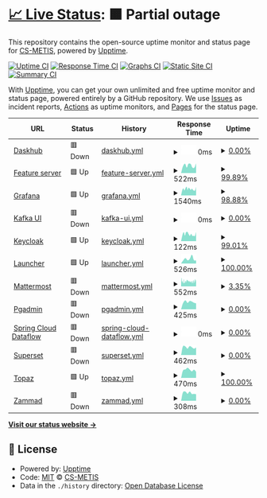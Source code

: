 # [📈 Live Status](https://status.p3.csgroup.space): <!--live status--> **🟧 Partial outage**

This repository contains the open-source uptime monitor and status page for [CS-METIS](https://status.p3.csgroup.space), powered by [Upptime](https://github.com/upptime/upptime).

[![Uptime CI](https://github.com/CS-METIS/metis-dev-status-page/workflows/Uptime%20CI/badge.svg)](https://github.com/CS-METIS/metis-dev-status-page/actions?query=workflow%3A%22Uptime+CI%22)
[![Response Time CI](https://github.com/CS-METIS/metis-dev-status-page/workflows/Response%20Time%20CI/badge.svg)](https://github.com/CS-METIS/metis-dev-status-page/actions?query=workflow%3A%22Response+Time+CI%22)
[![Graphs CI](https://github.com/CS-METIS/metis-dev-status-page/workflows/Graphs%20CI/badge.svg)](https://github.com/CS-METIS/metis-dev-status-page/actions?query=workflow%3A%22Graphs+CI%22)
[![Static Site CI](https://github.com/CS-METIS/metis-dev-status-page/workflows/Static%20Site%20CI/badge.svg)](https://github.com/CS-METIS/metis-dev-status-page/actions?query=workflow%3A%22Static+Site+CI%22)
[![Summary CI](https://github.com/CS-METIS/metis-dev-status-page/workflows/Summary%20CI/badge.svg)](https://github.com/CS-METIS/metis-dev-status-page/actions?query=workflow%3A%22Summary+CI%22)

With [Upptime](https://upptime.js.org), you can get your own unlimited and free uptime monitor and status page, powered entirely by a GitHub repository. We use [Issues](https://github.com/CS-METIS/metis-dev-status-page/issues) as incident reports, [Actions](https://github.com/CS-METIS/metis-dev-status-page/actions) as uptime monitors, and [Pages](https://status.p3.csgroup.space) for the status page.

<!--start: status pages-->
<!-- This summary is generated by Upptime (https://github.com/upptime/upptime) -->
<!-- Do not edit this manually, your changes will be overwritten -->
<!-- prettier-ignore -->
| URL | Status | History | Response Time | Uptime |
| --- | ------ | ------- | ------------- | ------ |
| <img alt="" src="https://icons.duckduckgo.com/ip3/nb.p3.csgroup.space.ico" height="13"> [Daskhub](https://nb.p3.csgroup.space) | 🟥 Down | [daskhub.yml](https://github.com/CS-METIS/metis-dev-status-page/commits/HEAD/history/daskhub.yml) | <details><summary><img alt="Response time graph" src="./graphs/daskhub/response-time-week.png" height="20"> 0ms</summary><br><a href="https://status.p3.csgroup.space/history/daskhub"><img alt="Response time 415" src="https://img.shields.io/endpoint?url=https%3A%2F%2Fraw.githubusercontent.com%2FCS-METIS%2Fmetis-dev-status-page%2FHEAD%2Fapi%2Fdaskhub%2Fresponse-time.json"></a><br><a href="https://status.p3.csgroup.space/history/daskhub"><img alt="24-hour response time 0" src="https://img.shields.io/endpoint?url=https%3A%2F%2Fraw.githubusercontent.com%2FCS-METIS%2Fmetis-dev-status-page%2FHEAD%2Fapi%2Fdaskhub%2Fresponse-time-day.json"></a><br><a href="https://status.p3.csgroup.space/history/daskhub"><img alt="7-day response time 0" src="https://img.shields.io/endpoint?url=https%3A%2F%2Fraw.githubusercontent.com%2FCS-METIS%2Fmetis-dev-status-page%2FHEAD%2Fapi%2Fdaskhub%2Fresponse-time-week.json"></a><br><a href="https://status.p3.csgroup.space/history/daskhub"><img alt="30-day response time 0" src="https://img.shields.io/endpoint?url=https%3A%2F%2Fraw.githubusercontent.com%2FCS-METIS%2Fmetis-dev-status-page%2FHEAD%2Fapi%2Fdaskhub%2Fresponse-time-month.json"></a><br><a href="https://status.p3.csgroup.space/history/daskhub"><img alt="1-year response time 415" src="https://img.shields.io/endpoint?url=https%3A%2F%2Fraw.githubusercontent.com%2FCS-METIS%2Fmetis-dev-status-page%2FHEAD%2Fapi%2Fdaskhub%2Fresponse-time-year.json"></a></details> | <details><summary><a href="https://status.p3.csgroup.space/history/daskhub">0.00%</a></summary><a href="https://status.p3.csgroup.space/history/daskhub"><img alt="All-time uptime 0.02%" src="https://img.shields.io/endpoint?url=https%3A%2F%2Fraw.githubusercontent.com%2FCS-METIS%2Fmetis-dev-status-page%2FHEAD%2Fapi%2Fdaskhub%2Fuptime.json"></a><br><a href="https://status.p3.csgroup.space/history/daskhub"><img alt="24-hour uptime 0.00%" src="https://img.shields.io/endpoint?url=https%3A%2F%2Fraw.githubusercontent.com%2FCS-METIS%2Fmetis-dev-status-page%2FHEAD%2Fapi%2Fdaskhub%2Fuptime-day.json"></a><br><a href="https://status.p3.csgroup.space/history/daskhub"><img alt="7-day uptime 0.00%" src="https://img.shields.io/endpoint?url=https%3A%2F%2Fraw.githubusercontent.com%2FCS-METIS%2Fmetis-dev-status-page%2FHEAD%2Fapi%2Fdaskhub%2Fuptime-week.json"></a><br><a href="https://status.p3.csgroup.space/history/daskhub"><img alt="30-day uptime 7.96%" src="https://img.shields.io/endpoint?url=https%3A%2F%2Fraw.githubusercontent.com%2FCS-METIS%2Fmetis-dev-status-page%2FHEAD%2Fapi%2Fdaskhub%2Fuptime-month.json"></a><br><a href="https://status.p3.csgroup.space/history/daskhub"><img alt="1-year uptime 0.02%" src="https://img.shields.io/endpoint?url=https%3A%2F%2Fraw.githubusercontent.com%2FCS-METIS%2Fmetis-dev-status-page%2FHEAD%2Fapi%2Fdaskhub%2Fuptime-year.json"></a></details>
| <img alt="" src="https://icons.duckduckgo.com/ip3/feature.p3.csgroup.space.ico" height="13"> [Feature server](https://feature.p3.csgroup.space/) | 🟩 Up | [feature-server.yml](https://github.com/CS-METIS/metis-dev-status-page/commits/HEAD/history/feature-server.yml) | <details><summary><img alt="Response time graph" src="./graphs/feature-server/response-time-week.png" height="20"> 522ms</summary><br><a href="https://status.p3.csgroup.space/history/feature-server"><img alt="Response time 559" src="https://img.shields.io/endpoint?url=https%3A%2F%2Fraw.githubusercontent.com%2FCS-METIS%2Fmetis-dev-status-page%2FHEAD%2Fapi%2Ffeature-server%2Fresponse-time.json"></a><br><a href="https://status.p3.csgroup.space/history/feature-server"><img alt="24-hour response time 513" src="https://img.shields.io/endpoint?url=https%3A%2F%2Fraw.githubusercontent.com%2FCS-METIS%2Fmetis-dev-status-page%2FHEAD%2Fapi%2Ffeature-server%2Fresponse-time-day.json"></a><br><a href="https://status.p3.csgroup.space/history/feature-server"><img alt="7-day response time 522" src="https://img.shields.io/endpoint?url=https%3A%2F%2Fraw.githubusercontent.com%2FCS-METIS%2Fmetis-dev-status-page%2FHEAD%2Fapi%2Ffeature-server%2Fresponse-time-week.json"></a><br><a href="https://status.p3.csgroup.space/history/feature-server"><img alt="30-day response time 556" src="https://img.shields.io/endpoint?url=https%3A%2F%2Fraw.githubusercontent.com%2FCS-METIS%2Fmetis-dev-status-page%2FHEAD%2Fapi%2Ffeature-server%2Fresponse-time-month.json"></a><br><a href="https://status.p3.csgroup.space/history/feature-server"><img alt="1-year response time 559" src="https://img.shields.io/endpoint?url=https%3A%2F%2Fraw.githubusercontent.com%2FCS-METIS%2Fmetis-dev-status-page%2FHEAD%2Fapi%2Ffeature-server%2Fresponse-time-year.json"></a></details> | <details><summary><a href="https://status.p3.csgroup.space/history/feature-server">99.89%</a></summary><a href="https://status.p3.csgroup.space/history/feature-server"><img alt="All-time uptime 48.55%" src="https://img.shields.io/endpoint?url=https%3A%2F%2Fraw.githubusercontent.com%2FCS-METIS%2Fmetis-dev-status-page%2FHEAD%2Fapi%2Ffeature-server%2Fuptime.json"></a><br><a href="https://status.p3.csgroup.space/history/feature-server"><img alt="24-hour uptime 99.25%" src="https://img.shields.io/endpoint?url=https%3A%2F%2Fraw.githubusercontent.com%2FCS-METIS%2Fmetis-dev-status-page%2FHEAD%2Fapi%2Ffeature-server%2Fuptime-day.json"></a><br><a href="https://status.p3.csgroup.space/history/feature-server"><img alt="7-day uptime 99.89%" src="https://img.shields.io/endpoint?url=https%3A%2F%2Fraw.githubusercontent.com%2FCS-METIS%2Fmetis-dev-status-page%2FHEAD%2Fapi%2Ffeature-server%2Fuptime-week.json"></a><br><a href="https://status.p3.csgroup.space/history/feature-server"><img alt="30-day uptime 99.55%" src="https://img.shields.io/endpoint?url=https%3A%2F%2Fraw.githubusercontent.com%2FCS-METIS%2Fmetis-dev-status-page%2FHEAD%2Fapi%2Ffeature-server%2Fuptime-month.json"></a><br><a href="https://status.p3.csgroup.space/history/feature-server"><img alt="1-year uptime 48.55%" src="https://img.shields.io/endpoint?url=https%3A%2F%2Fraw.githubusercontent.com%2FCS-METIS%2Fmetis-dev-status-page%2FHEAD%2Fapi%2Ffeature-server%2Fuptime-year.json"></a></details>
| <img alt="" src="https://icons.duckduckgo.com/ip3/grafana.p3.csgroup.space.ico" height="13"> [Grafana](https://grafana.p3.csgroup.space) | 🟩 Up | [grafana.yml](https://github.com/CS-METIS/metis-dev-status-page/commits/HEAD/history/grafana.yml) | <details><summary><img alt="Response time graph" src="./graphs/grafana/response-time-week.png" height="20"> 1540ms</summary><br><a href="https://status.p3.csgroup.space/history/grafana"><img alt="Response time 1496" src="https://img.shields.io/endpoint?url=https%3A%2F%2Fraw.githubusercontent.com%2FCS-METIS%2Fmetis-dev-status-page%2FHEAD%2Fapi%2Fgrafana%2Fresponse-time.json"></a><br><a href="https://status.p3.csgroup.space/history/grafana"><img alt="24-hour response time 1623" src="https://img.shields.io/endpoint?url=https%3A%2F%2Fraw.githubusercontent.com%2FCS-METIS%2Fmetis-dev-status-page%2FHEAD%2Fapi%2Fgrafana%2Fresponse-time-day.json"></a><br><a href="https://status.p3.csgroup.space/history/grafana"><img alt="7-day response time 1540" src="https://img.shields.io/endpoint?url=https%3A%2F%2Fraw.githubusercontent.com%2FCS-METIS%2Fmetis-dev-status-page%2FHEAD%2Fapi%2Fgrafana%2Fresponse-time-week.json"></a><br><a href="https://status.p3.csgroup.space/history/grafana"><img alt="30-day response time 1534" src="https://img.shields.io/endpoint?url=https%3A%2F%2Fraw.githubusercontent.com%2FCS-METIS%2Fmetis-dev-status-page%2FHEAD%2Fapi%2Fgrafana%2Fresponse-time-month.json"></a><br><a href="https://status.p3.csgroup.space/history/grafana"><img alt="1-year response time 1496" src="https://img.shields.io/endpoint?url=https%3A%2F%2Fraw.githubusercontent.com%2FCS-METIS%2Fmetis-dev-status-page%2FHEAD%2Fapi%2Fgrafana%2Fresponse-time-year.json"></a></details> | <details><summary><a href="https://status.p3.csgroup.space/history/grafana">98.88%</a></summary><a href="https://status.p3.csgroup.space/history/grafana"><img alt="All-time uptime 91.98%" src="https://img.shields.io/endpoint?url=https%3A%2F%2Fraw.githubusercontent.com%2FCS-METIS%2Fmetis-dev-status-page%2FHEAD%2Fapi%2Fgrafana%2Fuptime.json"></a><br><a href="https://status.p3.csgroup.space/history/grafana"><img alt="24-hour uptime 99.28%" src="https://img.shields.io/endpoint?url=https%3A%2F%2Fraw.githubusercontent.com%2FCS-METIS%2Fmetis-dev-status-page%2FHEAD%2Fapi%2Fgrafana%2Fuptime-day.json"></a><br><a href="https://status.p3.csgroup.space/history/grafana"><img alt="7-day uptime 98.88%" src="https://img.shields.io/endpoint?url=https%3A%2F%2Fraw.githubusercontent.com%2FCS-METIS%2Fmetis-dev-status-page%2FHEAD%2Fapi%2Fgrafana%2Fuptime-week.json"></a><br><a href="https://status.p3.csgroup.space/history/grafana"><img alt="30-day uptime 99.32%" src="https://img.shields.io/endpoint?url=https%3A%2F%2Fraw.githubusercontent.com%2FCS-METIS%2Fmetis-dev-status-page%2FHEAD%2Fapi%2Fgrafana%2Fuptime-month.json"></a><br><a href="https://status.p3.csgroup.space/history/grafana"><img alt="1-year uptime 91.98%" src="https://img.shields.io/endpoint?url=https%3A%2F%2Fraw.githubusercontent.com%2FCS-METIS%2Fmetis-dev-status-page%2FHEAD%2Fapi%2Fgrafana%2Fuptime-year.json"></a></details>
| <img alt="" src="https://icons.duckduckgo.com/ip3/kafka.p3.csgroup.space.ico" height="13"> [Kafka UI](https://kafka.p3.csgroup.space) | 🟥 Down | [kafka-ui.yml](https://github.com/CS-METIS/metis-dev-status-page/commits/HEAD/history/kafka-ui.yml) | <details><summary><img alt="Response time graph" src="./graphs/kafka-ui/response-time-week.png" height="20"> 0ms</summary><br><a href="https://status.p3.csgroup.space/history/kafka-ui"><img alt="Response time 835" src="https://img.shields.io/endpoint?url=https%3A%2F%2Fraw.githubusercontent.com%2FCS-METIS%2Fmetis-dev-status-page%2FHEAD%2Fapi%2Fkafka-ui%2Fresponse-time.json"></a><br><a href="https://status.p3.csgroup.space/history/kafka-ui"><img alt="24-hour response time 0" src="https://img.shields.io/endpoint?url=https%3A%2F%2Fraw.githubusercontent.com%2FCS-METIS%2Fmetis-dev-status-page%2FHEAD%2Fapi%2Fkafka-ui%2Fresponse-time-day.json"></a><br><a href="https://status.p3.csgroup.space/history/kafka-ui"><img alt="7-day response time 0" src="https://img.shields.io/endpoint?url=https%3A%2F%2Fraw.githubusercontent.com%2FCS-METIS%2Fmetis-dev-status-page%2FHEAD%2Fapi%2Fkafka-ui%2Fresponse-time-week.json"></a><br><a href="https://status.p3.csgroup.space/history/kafka-ui"><img alt="30-day response time 0" src="https://img.shields.io/endpoint?url=https%3A%2F%2Fraw.githubusercontent.com%2FCS-METIS%2Fmetis-dev-status-page%2FHEAD%2Fapi%2Fkafka-ui%2Fresponse-time-month.json"></a><br><a href="https://status.p3.csgroup.space/history/kafka-ui"><img alt="1-year response time 835" src="https://img.shields.io/endpoint?url=https%3A%2F%2Fraw.githubusercontent.com%2FCS-METIS%2Fmetis-dev-status-page%2FHEAD%2Fapi%2Fkafka-ui%2Fresponse-time-year.json"></a></details> | <details><summary><a href="https://status.p3.csgroup.space/history/kafka-ui">0.00%</a></summary><a href="https://status.p3.csgroup.space/history/kafka-ui"><img alt="All-time uptime 19.97%" src="https://img.shields.io/endpoint?url=https%3A%2F%2Fraw.githubusercontent.com%2FCS-METIS%2Fmetis-dev-status-page%2FHEAD%2Fapi%2Fkafka-ui%2Fuptime.json"></a><br><a href="https://status.p3.csgroup.space/history/kafka-ui"><img alt="24-hour uptime 0.00%" src="https://img.shields.io/endpoint?url=https%3A%2F%2Fraw.githubusercontent.com%2FCS-METIS%2Fmetis-dev-status-page%2FHEAD%2Fapi%2Fkafka-ui%2Fuptime-day.json"></a><br><a href="https://status.p3.csgroup.space/history/kafka-ui"><img alt="7-day uptime 0.00%" src="https://img.shields.io/endpoint?url=https%3A%2F%2Fraw.githubusercontent.com%2FCS-METIS%2Fmetis-dev-status-page%2FHEAD%2Fapi%2Fkafka-ui%2Fuptime-week.json"></a><br><a href="https://status.p3.csgroup.space/history/kafka-ui"><img alt="30-day uptime 7.96%" src="https://img.shields.io/endpoint?url=https%3A%2F%2Fraw.githubusercontent.com%2FCS-METIS%2Fmetis-dev-status-page%2FHEAD%2Fapi%2Fkafka-ui%2Fuptime-month.json"></a><br><a href="https://status.p3.csgroup.space/history/kafka-ui"><img alt="1-year uptime 19.97%" src="https://img.shields.io/endpoint?url=https%3A%2F%2Fraw.githubusercontent.com%2FCS-METIS%2Fmetis-dev-status-page%2FHEAD%2Fapi%2Fkafka-ui%2Fuptime-year.json"></a></details>
| <img alt="" src="https://icons.duckduckgo.com/ip3/auth.p3.csgroup.space.ico" height="13"> [Keycloak](https://auth.p3.csgroup.space) | 🟩 Up | [keycloak.yml](https://github.com/CS-METIS/metis-dev-status-page/commits/HEAD/history/keycloak.yml) | <details><summary><img alt="Response time graph" src="./graphs/keycloak/response-time-week.png" height="20"> 122ms</summary><br><a href="https://status.p3.csgroup.space/history/keycloak"><img alt="Response time 126" src="https://img.shields.io/endpoint?url=https%3A%2F%2Fraw.githubusercontent.com%2FCS-METIS%2Fmetis-dev-status-page%2FHEAD%2Fapi%2Fkeycloak%2Fresponse-time.json"></a><br><a href="https://status.p3.csgroup.space/history/keycloak"><img alt="24-hour response time 125" src="https://img.shields.io/endpoint?url=https%3A%2F%2Fraw.githubusercontent.com%2FCS-METIS%2Fmetis-dev-status-page%2FHEAD%2Fapi%2Fkeycloak%2Fresponse-time-day.json"></a><br><a href="https://status.p3.csgroup.space/history/keycloak"><img alt="7-day response time 122" src="https://img.shields.io/endpoint?url=https%3A%2F%2Fraw.githubusercontent.com%2FCS-METIS%2Fmetis-dev-status-page%2FHEAD%2Fapi%2Fkeycloak%2Fresponse-time-week.json"></a><br><a href="https://status.p3.csgroup.space/history/keycloak"><img alt="30-day response time 126" src="https://img.shields.io/endpoint?url=https%3A%2F%2Fraw.githubusercontent.com%2FCS-METIS%2Fmetis-dev-status-page%2FHEAD%2Fapi%2Fkeycloak%2Fresponse-time-month.json"></a><br><a href="https://status.p3.csgroup.space/history/keycloak"><img alt="1-year response time 126" src="https://img.shields.io/endpoint?url=https%3A%2F%2Fraw.githubusercontent.com%2FCS-METIS%2Fmetis-dev-status-page%2FHEAD%2Fapi%2Fkeycloak%2Fresponse-time-year.json"></a></details> | <details><summary><a href="https://status.p3.csgroup.space/history/keycloak">99.01%</a></summary><a href="https://status.p3.csgroup.space/history/keycloak"><img alt="All-time uptime 92.03%" src="https://img.shields.io/endpoint?url=https%3A%2F%2Fraw.githubusercontent.com%2FCS-METIS%2Fmetis-dev-status-page%2FHEAD%2Fapi%2Fkeycloak%2Fuptime.json"></a><br><a href="https://status.p3.csgroup.space/history/keycloak"><img alt="24-hour uptime 99.35%" src="https://img.shields.io/endpoint?url=https%3A%2F%2Fraw.githubusercontent.com%2FCS-METIS%2Fmetis-dev-status-page%2FHEAD%2Fapi%2Fkeycloak%2Fuptime-day.json"></a><br><a href="https://status.p3.csgroup.space/history/keycloak"><img alt="7-day uptime 99.01%" src="https://img.shields.io/endpoint?url=https%3A%2F%2Fraw.githubusercontent.com%2FCS-METIS%2Fmetis-dev-status-page%2FHEAD%2Fapi%2Fkeycloak%2Fuptime-week.json"></a><br><a href="https://status.p3.csgroup.space/history/keycloak"><img alt="30-day uptime 99.34%" src="https://img.shields.io/endpoint?url=https%3A%2F%2Fraw.githubusercontent.com%2FCS-METIS%2Fmetis-dev-status-page%2FHEAD%2Fapi%2Fkeycloak%2Fuptime-month.json"></a><br><a href="https://status.p3.csgroup.space/history/keycloak"><img alt="1-year uptime 92.03%" src="https://img.shields.io/endpoint?url=https%3A%2F%2Fraw.githubusercontent.com%2FCS-METIS%2Fmetis-dev-status-page%2FHEAD%2Fapi%2Fkeycloak%2Fuptime-year.json"></a></details>
| <img alt="" src="https://icons.duckduckgo.com/ip3/p3.csgroup.space.ico" height="13"> [Launcher](https://p3.csgroup.space) | 🟩 Up | [launcher.yml](https://github.com/CS-METIS/metis-dev-status-page/commits/HEAD/history/launcher.yml) | <details><summary><img alt="Response time graph" src="./graphs/launcher/response-time-week.png" height="20"> 526ms</summary><br><a href="https://status.p3.csgroup.space/history/launcher"><img alt="Response time 591" src="https://img.shields.io/endpoint?url=https%3A%2F%2Fraw.githubusercontent.com%2FCS-METIS%2Fmetis-dev-status-page%2FHEAD%2Fapi%2Flauncher%2Fresponse-time.json"></a><br><a href="https://status.p3.csgroup.space/history/launcher"><img alt="24-hour response time 362" src="https://img.shields.io/endpoint?url=https%3A%2F%2Fraw.githubusercontent.com%2FCS-METIS%2Fmetis-dev-status-page%2FHEAD%2Fapi%2Flauncher%2Fresponse-time-day.json"></a><br><a href="https://status.p3.csgroup.space/history/launcher"><img alt="7-day response time 526" src="https://img.shields.io/endpoint?url=https%3A%2F%2Fraw.githubusercontent.com%2FCS-METIS%2Fmetis-dev-status-page%2FHEAD%2Fapi%2Flauncher%2Fresponse-time-week.json"></a><br><a href="https://status.p3.csgroup.space/history/launcher"><img alt="30-day response time 538" src="https://img.shields.io/endpoint?url=https%3A%2F%2Fraw.githubusercontent.com%2FCS-METIS%2Fmetis-dev-status-page%2FHEAD%2Fapi%2Flauncher%2Fresponse-time-month.json"></a><br><a href="https://status.p3.csgroup.space/history/launcher"><img alt="1-year response time 591" src="https://img.shields.io/endpoint?url=https%3A%2F%2Fraw.githubusercontent.com%2FCS-METIS%2Fmetis-dev-status-page%2FHEAD%2Fapi%2Flauncher%2Fresponse-time-year.json"></a></details> | <details><summary><a href="https://status.p3.csgroup.space/history/launcher">100.00%</a></summary><a href="https://status.p3.csgroup.space/history/launcher"><img alt="All-time uptime 90.66%" src="https://img.shields.io/endpoint?url=https%3A%2F%2Fraw.githubusercontent.com%2FCS-METIS%2Fmetis-dev-status-page%2FHEAD%2Fapi%2Flauncher%2Fuptime.json"></a><br><a href="https://status.p3.csgroup.space/history/launcher"><img alt="24-hour uptime 100.00%" src="https://img.shields.io/endpoint?url=https%3A%2F%2Fraw.githubusercontent.com%2FCS-METIS%2Fmetis-dev-status-page%2FHEAD%2Fapi%2Flauncher%2Fuptime-day.json"></a><br><a href="https://status.p3.csgroup.space/history/launcher"><img alt="7-day uptime 100.00%" src="https://img.shields.io/endpoint?url=https%3A%2F%2Fraw.githubusercontent.com%2FCS-METIS%2Fmetis-dev-status-page%2FHEAD%2Fapi%2Flauncher%2Fuptime-week.json"></a><br><a href="https://status.p3.csgroup.space/history/launcher"><img alt="30-day uptime 99.57%" src="https://img.shields.io/endpoint?url=https%3A%2F%2Fraw.githubusercontent.com%2FCS-METIS%2Fmetis-dev-status-page%2FHEAD%2Fapi%2Flauncher%2Fuptime-month.json"></a><br><a href="https://status.p3.csgroup.space/history/launcher"><img alt="1-year uptime 90.66%" src="https://img.shields.io/endpoint?url=https%3A%2F%2Fraw.githubusercontent.com%2FCS-METIS%2Fmetis-dev-status-page%2FHEAD%2Fapi%2Flauncher%2Fuptime-year.json"></a></details>
| <img alt="" src="https://icons.duckduckgo.com/ip3/chat.p3.csgroup.space.ico" height="13"> [Mattermost](https://chat.p3.csgroup.space) | 🟥 Down | [mattermost.yml](https://github.com/CS-METIS/metis-dev-status-page/commits/HEAD/history/mattermost.yml) | <details><summary><img alt="Response time graph" src="./graphs/mattermost/response-time-week.png" height="20"> 552ms</summary><br><a href="https://status.p3.csgroup.space/history/mattermost"><img alt="Response time 662" src="https://img.shields.io/endpoint?url=https%3A%2F%2Fraw.githubusercontent.com%2FCS-METIS%2Fmetis-dev-status-page%2FHEAD%2Fapi%2Fmattermost%2Fresponse-time.json"></a><br><a href="https://status.p3.csgroup.space/history/mattermost"><img alt="24-hour response time 535" src="https://img.shields.io/endpoint?url=https%3A%2F%2Fraw.githubusercontent.com%2FCS-METIS%2Fmetis-dev-status-page%2FHEAD%2Fapi%2Fmattermost%2Fresponse-time-day.json"></a><br><a href="https://status.p3.csgroup.space/history/mattermost"><img alt="7-day response time 552" src="https://img.shields.io/endpoint?url=https%3A%2F%2Fraw.githubusercontent.com%2FCS-METIS%2Fmetis-dev-status-page%2FHEAD%2Fapi%2Fmattermost%2Fresponse-time-week.json"></a><br><a href="https://status.p3.csgroup.space/history/mattermost"><img alt="30-day response time 522" src="https://img.shields.io/endpoint?url=https%3A%2F%2Fraw.githubusercontent.com%2FCS-METIS%2Fmetis-dev-status-page%2FHEAD%2Fapi%2Fmattermost%2Fresponse-time-month.json"></a><br><a href="https://status.p3.csgroup.space/history/mattermost"><img alt="1-year response time 662" src="https://img.shields.io/endpoint?url=https%3A%2F%2Fraw.githubusercontent.com%2FCS-METIS%2Fmetis-dev-status-page%2FHEAD%2Fapi%2Fmattermost%2Fresponse-time-year.json"></a></details> | <details><summary><a href="https://status.p3.csgroup.space/history/mattermost">3.35%</a></summary><a href="https://status.p3.csgroup.space/history/mattermost"><img alt="All-time uptime 71.85%" src="https://img.shields.io/endpoint?url=https%3A%2F%2Fraw.githubusercontent.com%2FCS-METIS%2Fmetis-dev-status-page%2FHEAD%2Fapi%2Fmattermost%2Fuptime.json"></a><br><a href="https://status.p3.csgroup.space/history/mattermost"><img alt="24-hour uptime 1.71%" src="https://img.shields.io/endpoint?url=https%3A%2F%2Fraw.githubusercontent.com%2FCS-METIS%2Fmetis-dev-status-page%2FHEAD%2Fapi%2Fmattermost%2Fuptime-day.json"></a><br><a href="https://status.p3.csgroup.space/history/mattermost"><img alt="7-day uptime 3.35%" src="https://img.shields.io/endpoint?url=https%3A%2F%2Fraw.githubusercontent.com%2FCS-METIS%2Fmetis-dev-status-page%2FHEAD%2Fapi%2Fmattermost%2Fuptime-week.json"></a><br><a href="https://status.p3.csgroup.space/history/mattermost"><img alt="30-day uptime 11.24%" src="https://img.shields.io/endpoint?url=https%3A%2F%2Fraw.githubusercontent.com%2FCS-METIS%2Fmetis-dev-status-page%2FHEAD%2Fapi%2Fmattermost%2Fuptime-month.json"></a><br><a href="https://status.p3.csgroup.space/history/mattermost"><img alt="1-year uptime 71.85%" src="https://img.shields.io/endpoint?url=https%3A%2F%2Fraw.githubusercontent.com%2FCS-METIS%2Fmetis-dev-status-page%2FHEAD%2Fapi%2Fmattermost%2Fuptime-year.json"></a></details>
| <img alt="" src="https://icons.duckduckgo.com/ip3/pgadmin.p3.csgroup.space.ico" height="13"> [Pgadmin](https://pgadmin.p3.csgroup.space) | 🟥 Down | [pgadmin.yml](https://github.com/CS-METIS/metis-dev-status-page/commits/HEAD/history/pgadmin.yml) | <details><summary><img alt="Response time graph" src="./graphs/pgadmin/response-time-week.png" height="20"> 425ms</summary><br><a href="https://status.p3.csgroup.space/history/pgadmin"><img alt="Response time 644" src="https://img.shields.io/endpoint?url=https%3A%2F%2Fraw.githubusercontent.com%2FCS-METIS%2Fmetis-dev-status-page%2FHEAD%2Fapi%2Fpgadmin%2Fresponse-time.json"></a><br><a href="https://status.p3.csgroup.space/history/pgadmin"><img alt="24-hour response time 352" src="https://img.shields.io/endpoint?url=https%3A%2F%2Fraw.githubusercontent.com%2FCS-METIS%2Fmetis-dev-status-page%2FHEAD%2Fapi%2Fpgadmin%2Fresponse-time-day.json"></a><br><a href="https://status.p3.csgroup.space/history/pgadmin"><img alt="7-day response time 425" src="https://img.shields.io/endpoint?url=https%3A%2F%2Fraw.githubusercontent.com%2FCS-METIS%2Fmetis-dev-status-page%2FHEAD%2Fapi%2Fpgadmin%2Fresponse-time-week.json"></a><br><a href="https://status.p3.csgroup.space/history/pgadmin"><img alt="30-day response time 635" src="https://img.shields.io/endpoint?url=https%3A%2F%2Fraw.githubusercontent.com%2FCS-METIS%2Fmetis-dev-status-page%2FHEAD%2Fapi%2Fpgadmin%2Fresponse-time-month.json"></a><br><a href="https://status.p3.csgroup.space/history/pgadmin"><img alt="1-year response time 644" src="https://img.shields.io/endpoint?url=https%3A%2F%2Fraw.githubusercontent.com%2FCS-METIS%2Fmetis-dev-status-page%2FHEAD%2Fapi%2Fpgadmin%2Fresponse-time-year.json"></a></details> | <details><summary><a href="https://status.p3.csgroup.space/history/pgadmin">0.00%</a></summary><a href="https://status.p3.csgroup.space/history/pgadmin"><img alt="All-time uptime 61.82%" src="https://img.shields.io/endpoint?url=https%3A%2F%2Fraw.githubusercontent.com%2FCS-METIS%2Fmetis-dev-status-page%2FHEAD%2Fapi%2Fpgadmin%2Fuptime.json"></a><br><a href="https://status.p3.csgroup.space/history/pgadmin"><img alt="24-hour uptime 0.00%" src="https://img.shields.io/endpoint?url=https%3A%2F%2Fraw.githubusercontent.com%2FCS-METIS%2Fmetis-dev-status-page%2FHEAD%2Fapi%2Fpgadmin%2Fuptime-day.json"></a><br><a href="https://status.p3.csgroup.space/history/pgadmin"><img alt="7-day uptime 0.00%" src="https://img.shields.io/endpoint?url=https%3A%2F%2Fraw.githubusercontent.com%2FCS-METIS%2Fmetis-dev-status-page%2FHEAD%2Fapi%2Fpgadmin%2Fuptime-week.json"></a><br><a href="https://status.p3.csgroup.space/history/pgadmin"><img alt="30-day uptime 7.96%" src="https://img.shields.io/endpoint?url=https%3A%2F%2Fraw.githubusercontent.com%2FCS-METIS%2Fmetis-dev-status-page%2FHEAD%2Fapi%2Fpgadmin%2Fuptime-month.json"></a><br><a href="https://status.p3.csgroup.space/history/pgadmin"><img alt="1-year uptime 61.82%" src="https://img.shields.io/endpoint?url=https%3A%2F%2Fraw.githubusercontent.com%2FCS-METIS%2Fmetis-dev-status-page%2FHEAD%2Fapi%2Fpgadmin%2Fuptime-year.json"></a></details>
| <img alt="" src="https://icons.duckduckgo.com/ip3/processing.p3.csgroup.space.ico" height="13"> [Spring Cloud Dataflow](https://processing.p3.csgroup.space) | 🟥 Down | [spring-cloud-dataflow.yml](https://github.com/CS-METIS/metis-dev-status-page/commits/HEAD/history/spring-cloud-dataflow.yml) | <details><summary><img alt="Response time graph" src="./graphs/spring-cloud-dataflow/response-time-week.png" height="20"> 0ms</summary><br><a href="https://status.p3.csgroup.space/history/spring-cloud-dataflow"><img alt="Response time 513" src="https://img.shields.io/endpoint?url=https%3A%2F%2Fraw.githubusercontent.com%2FCS-METIS%2Fmetis-dev-status-page%2FHEAD%2Fapi%2Fspring-cloud-dataflow%2Fresponse-time.json"></a><br><a href="https://status.p3.csgroup.space/history/spring-cloud-dataflow"><img alt="24-hour response time 0" src="https://img.shields.io/endpoint?url=https%3A%2F%2Fraw.githubusercontent.com%2FCS-METIS%2Fmetis-dev-status-page%2FHEAD%2Fapi%2Fspring-cloud-dataflow%2Fresponse-time-day.json"></a><br><a href="https://status.p3.csgroup.space/history/spring-cloud-dataflow"><img alt="7-day response time 0" src="https://img.shields.io/endpoint?url=https%3A%2F%2Fraw.githubusercontent.com%2FCS-METIS%2Fmetis-dev-status-page%2FHEAD%2Fapi%2Fspring-cloud-dataflow%2Fresponse-time-week.json"></a><br><a href="https://status.p3.csgroup.space/history/spring-cloud-dataflow"><img alt="30-day response time 0" src="https://img.shields.io/endpoint?url=https%3A%2F%2Fraw.githubusercontent.com%2FCS-METIS%2Fmetis-dev-status-page%2FHEAD%2Fapi%2Fspring-cloud-dataflow%2Fresponse-time-month.json"></a><br><a href="https://status.p3.csgroup.space/history/spring-cloud-dataflow"><img alt="1-year response time 513" src="https://img.shields.io/endpoint?url=https%3A%2F%2Fraw.githubusercontent.com%2FCS-METIS%2Fmetis-dev-status-page%2FHEAD%2Fapi%2Fspring-cloud-dataflow%2Fresponse-time-year.json"></a></details> | <details><summary><a href="https://status.p3.csgroup.space/history/spring-cloud-dataflow">0.00%</a></summary><a href="https://status.p3.csgroup.space/history/spring-cloud-dataflow"><img alt="All-time uptime 0.00%" src="https://img.shields.io/endpoint?url=https%3A%2F%2Fraw.githubusercontent.com%2FCS-METIS%2Fmetis-dev-status-page%2FHEAD%2Fapi%2Fspring-cloud-dataflow%2Fuptime.json"></a><br><a href="https://status.p3.csgroup.space/history/spring-cloud-dataflow"><img alt="24-hour uptime 0.00%" src="https://img.shields.io/endpoint?url=https%3A%2F%2Fraw.githubusercontent.com%2FCS-METIS%2Fmetis-dev-status-page%2FHEAD%2Fapi%2Fspring-cloud-dataflow%2Fuptime-day.json"></a><br><a href="https://status.p3.csgroup.space/history/spring-cloud-dataflow"><img alt="7-day uptime 0.00%" src="https://img.shields.io/endpoint?url=https%3A%2F%2Fraw.githubusercontent.com%2FCS-METIS%2Fmetis-dev-status-page%2FHEAD%2Fapi%2Fspring-cloud-dataflow%2Fuptime-week.json"></a><br><a href="https://status.p3.csgroup.space/history/spring-cloud-dataflow"><img alt="30-day uptime 7.96%" src="https://img.shields.io/endpoint?url=https%3A%2F%2Fraw.githubusercontent.com%2FCS-METIS%2Fmetis-dev-status-page%2FHEAD%2Fapi%2Fspring-cloud-dataflow%2Fuptime-month.json"></a><br><a href="https://status.p3.csgroup.space/history/spring-cloud-dataflow"><img alt="1-year uptime 0.00%" src="https://img.shields.io/endpoint?url=https%3A%2F%2Fraw.githubusercontent.com%2FCS-METIS%2Fmetis-dev-status-page%2FHEAD%2Fapi%2Fspring-cloud-dataflow%2Fuptime-year.json"></a></details>
| <img alt="" src="https://icons.duckduckgo.com/ip3/superset.p3.csgroup.space.ico" height="13"> [Superset](https://superset.p3.csgroup.space) | 🟥 Down | [superset.yml](https://github.com/CS-METIS/metis-dev-status-page/commits/HEAD/history/superset.yml) | <details><summary><img alt="Response time graph" src="./graphs/superset/response-time-week.png" height="20"> 462ms</summary><br><a href="https://status.p3.csgroup.space/history/superset"><img alt="Response time 1248" src="https://img.shields.io/endpoint?url=https%3A%2F%2Fraw.githubusercontent.com%2FCS-METIS%2Fmetis-dev-status-page%2FHEAD%2Fapi%2Fsuperset%2Fresponse-time.json"></a><br><a href="https://status.p3.csgroup.space/history/superset"><img alt="24-hour response time 444" src="https://img.shields.io/endpoint?url=https%3A%2F%2Fraw.githubusercontent.com%2FCS-METIS%2Fmetis-dev-status-page%2FHEAD%2Fapi%2Fsuperset%2Fresponse-time-day.json"></a><br><a href="https://status.p3.csgroup.space/history/superset"><img alt="7-day response time 462" src="https://img.shields.io/endpoint?url=https%3A%2F%2Fraw.githubusercontent.com%2FCS-METIS%2Fmetis-dev-status-page%2FHEAD%2Fapi%2Fsuperset%2Fresponse-time-week.json"></a><br><a href="https://status.p3.csgroup.space/history/superset"><img alt="30-day response time 493" src="https://img.shields.io/endpoint?url=https%3A%2F%2Fraw.githubusercontent.com%2FCS-METIS%2Fmetis-dev-status-page%2FHEAD%2Fapi%2Fsuperset%2Fresponse-time-month.json"></a><br><a href="https://status.p3.csgroup.space/history/superset"><img alt="1-year response time 1248" src="https://img.shields.io/endpoint?url=https%3A%2F%2Fraw.githubusercontent.com%2FCS-METIS%2Fmetis-dev-status-page%2FHEAD%2Fapi%2Fsuperset%2Fresponse-time-year.json"></a></details> | <details><summary><a href="https://status.p3.csgroup.space/history/superset">0.00%</a></summary><a href="https://status.p3.csgroup.space/history/superset"><img alt="All-time uptime 61.82%" src="https://img.shields.io/endpoint?url=https%3A%2F%2Fraw.githubusercontent.com%2FCS-METIS%2Fmetis-dev-status-page%2FHEAD%2Fapi%2Fsuperset%2Fuptime.json"></a><br><a href="https://status.p3.csgroup.space/history/superset"><img alt="24-hour uptime 0.00%" src="https://img.shields.io/endpoint?url=https%3A%2F%2Fraw.githubusercontent.com%2FCS-METIS%2Fmetis-dev-status-page%2FHEAD%2Fapi%2Fsuperset%2Fuptime-day.json"></a><br><a href="https://status.p3.csgroup.space/history/superset"><img alt="7-day uptime 0.00%" src="https://img.shields.io/endpoint?url=https%3A%2F%2Fraw.githubusercontent.com%2FCS-METIS%2Fmetis-dev-status-page%2FHEAD%2Fapi%2Fsuperset%2Fuptime-week.json"></a><br><a href="https://status.p3.csgroup.space/history/superset"><img alt="30-day uptime 7.96%" src="https://img.shields.io/endpoint?url=https%3A%2F%2Fraw.githubusercontent.com%2FCS-METIS%2Fmetis-dev-status-page%2FHEAD%2Fapi%2Fsuperset%2Fuptime-month.json"></a><br><a href="https://status.p3.csgroup.space/history/superset"><img alt="1-year uptime 61.82%" src="https://img.shields.io/endpoint?url=https%3A%2F%2Fraw.githubusercontent.com%2FCS-METIS%2Fmetis-dev-status-page%2FHEAD%2Fapi%2Fsuperset%2Fuptime-year.json"></a></details>
| <img alt="" src="https://icons.duckduckgo.com/ip3/topaz.p3.csgroup.space.ico" height="13"> [Topaz](https://topaz.p3.csgroup.space) | 🟩 Up | [topaz.yml](https://github.com/CS-METIS/metis-dev-status-page/commits/HEAD/history/topaz.yml) | <details><summary><img alt="Response time graph" src="./graphs/topaz/response-time-week.png" height="20"> 470ms</summary><br><a href="https://status.p3.csgroup.space/history/topaz"><img alt="Response time 533" src="https://img.shields.io/endpoint?url=https%3A%2F%2Fraw.githubusercontent.com%2FCS-METIS%2Fmetis-dev-status-page%2FHEAD%2Fapi%2Ftopaz%2Fresponse-time.json"></a><br><a href="https://status.p3.csgroup.space/history/topaz"><img alt="24-hour response time 361" src="https://img.shields.io/endpoint?url=https%3A%2F%2Fraw.githubusercontent.com%2FCS-METIS%2Fmetis-dev-status-page%2FHEAD%2Fapi%2Ftopaz%2Fresponse-time-day.json"></a><br><a href="https://status.p3.csgroup.space/history/topaz"><img alt="7-day response time 470" src="https://img.shields.io/endpoint?url=https%3A%2F%2Fraw.githubusercontent.com%2FCS-METIS%2Fmetis-dev-status-page%2FHEAD%2Fapi%2Ftopaz%2Fresponse-time-week.json"></a><br><a href="https://status.p3.csgroup.space/history/topaz"><img alt="30-day response time 501" src="https://img.shields.io/endpoint?url=https%3A%2F%2Fraw.githubusercontent.com%2FCS-METIS%2Fmetis-dev-status-page%2FHEAD%2Fapi%2Ftopaz%2Fresponse-time-month.json"></a><br><a href="https://status.p3.csgroup.space/history/topaz"><img alt="1-year response time 533" src="https://img.shields.io/endpoint?url=https%3A%2F%2Fraw.githubusercontent.com%2FCS-METIS%2Fmetis-dev-status-page%2FHEAD%2Fapi%2Ftopaz%2Fresponse-time-year.json"></a></details> | <details><summary><a href="https://status.p3.csgroup.space/history/topaz">100.00%</a></summary><a href="https://status.p3.csgroup.space/history/topaz"><img alt="All-time uptime 92.24%" src="https://img.shields.io/endpoint?url=https%3A%2F%2Fraw.githubusercontent.com%2FCS-METIS%2Fmetis-dev-status-page%2FHEAD%2Fapi%2Ftopaz%2Fuptime.json"></a><br><a href="https://status.p3.csgroup.space/history/topaz"><img alt="24-hour uptime 100.00%" src="https://img.shields.io/endpoint?url=https%3A%2F%2Fraw.githubusercontent.com%2FCS-METIS%2Fmetis-dev-status-page%2FHEAD%2Fapi%2Ftopaz%2Fuptime-day.json"></a><br><a href="https://status.p3.csgroup.space/history/topaz"><img alt="7-day uptime 100.00%" src="https://img.shields.io/endpoint?url=https%3A%2F%2Fraw.githubusercontent.com%2FCS-METIS%2Fmetis-dev-status-page%2FHEAD%2Fapi%2Ftopaz%2Fuptime-week.json"></a><br><a href="https://status.p3.csgroup.space/history/topaz"><img alt="30-day uptime 99.57%" src="https://img.shields.io/endpoint?url=https%3A%2F%2Fraw.githubusercontent.com%2FCS-METIS%2Fmetis-dev-status-page%2FHEAD%2Fapi%2Ftopaz%2Fuptime-month.json"></a><br><a href="https://status.p3.csgroup.space/history/topaz"><img alt="1-year uptime 92.24%" src="https://img.shields.io/endpoint?url=https%3A%2F%2Fraw.githubusercontent.com%2FCS-METIS%2Fmetis-dev-status-page%2FHEAD%2Fapi%2Ftopaz%2Fuptime-year.json"></a></details>
| <img alt="" src="https://icons.duckduckgo.com/ip3/null.ico" height="13"> [Zammad](help.p3.csgroup.space) | 🟥 Down | [zammad.yml](https://github.com/CS-METIS/metis-dev-status-page/commits/HEAD/history/zammad.yml) | <details><summary><img alt="Response time graph" src="./graphs/zammad/response-time-week.png" height="20"> 308ms</summary><br><a href="https://status.p3.csgroup.space/history/zammad"><img alt="Response time 835" src="https://img.shields.io/endpoint?url=https%3A%2F%2Fraw.githubusercontent.com%2FCS-METIS%2Fmetis-dev-status-page%2FHEAD%2Fapi%2Fzammad%2Fresponse-time.json"></a><br><a href="https://status.p3.csgroup.space/history/zammad"><img alt="24-hour response time 258" src="https://img.shields.io/endpoint?url=https%3A%2F%2Fraw.githubusercontent.com%2FCS-METIS%2Fmetis-dev-status-page%2FHEAD%2Fapi%2Fzammad%2Fresponse-time-day.json"></a><br><a href="https://status.p3.csgroup.space/history/zammad"><img alt="7-day response time 308" src="https://img.shields.io/endpoint?url=https%3A%2F%2Fraw.githubusercontent.com%2FCS-METIS%2Fmetis-dev-status-page%2FHEAD%2Fapi%2Fzammad%2Fresponse-time-week.json"></a><br><a href="https://status.p3.csgroup.space/history/zammad"><img alt="30-day response time 373" src="https://img.shields.io/endpoint?url=https%3A%2F%2Fraw.githubusercontent.com%2FCS-METIS%2Fmetis-dev-status-page%2FHEAD%2Fapi%2Fzammad%2Fresponse-time-month.json"></a><br><a href="https://status.p3.csgroup.space/history/zammad"><img alt="1-year response time 835" src="https://img.shields.io/endpoint?url=https%3A%2F%2Fraw.githubusercontent.com%2FCS-METIS%2Fmetis-dev-status-page%2FHEAD%2Fapi%2Fzammad%2Fresponse-time-year.json"></a></details> | <details><summary><a href="https://status.p3.csgroup.space/history/zammad">0.00%</a></summary><a href="https://status.p3.csgroup.space/history/zammad"><img alt="All-time uptime 61.55%" src="https://img.shields.io/endpoint?url=https%3A%2F%2Fraw.githubusercontent.com%2FCS-METIS%2Fmetis-dev-status-page%2FHEAD%2Fapi%2Fzammad%2Fuptime.json"></a><br><a href="https://status.p3.csgroup.space/history/zammad"><img alt="24-hour uptime 0.00%" src="https://img.shields.io/endpoint?url=https%3A%2F%2Fraw.githubusercontent.com%2FCS-METIS%2Fmetis-dev-status-page%2FHEAD%2Fapi%2Fzammad%2Fuptime-day.json"></a><br><a href="https://status.p3.csgroup.space/history/zammad"><img alt="7-day uptime 0.00%" src="https://img.shields.io/endpoint?url=https%3A%2F%2Fraw.githubusercontent.com%2FCS-METIS%2Fmetis-dev-status-page%2FHEAD%2Fapi%2Fzammad%2Fuptime-week.json"></a><br><a href="https://status.p3.csgroup.space/history/zammad"><img alt="30-day uptime 7.96%" src="https://img.shields.io/endpoint?url=https%3A%2F%2Fraw.githubusercontent.com%2FCS-METIS%2Fmetis-dev-status-page%2FHEAD%2Fapi%2Fzammad%2Fuptime-month.json"></a><br><a href="https://status.p3.csgroup.space/history/zammad"><img alt="1-year uptime 61.55%" src="https://img.shields.io/endpoint?url=https%3A%2F%2Fraw.githubusercontent.com%2FCS-METIS%2Fmetis-dev-status-page%2FHEAD%2Fapi%2Fzammad%2Fuptime-year.json"></a></details>

<!--end: status pages-->

[**Visit our status website →**](https://status.p3.csgroup.space)

## 📄 License

- Powered by: [Upptime](https://github.com/upptime/upptime)
- Code: [MIT](./LICENSE) © [CS-METIS](https://status.p3.csgroup.space)
- Data in the `./history` directory: [Open Database License](https://opendatacommons.org/licenses/odbl/1-0/)

